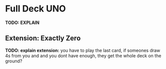 # Full Deck UNO
**TODO: EXPLAIN**

## Extension: Exactly Zero
**TODO: explain extension:** you have to play the last card,
if someones draw 4s from you and and you dont have enough,
they get the whole deck on the ground?
